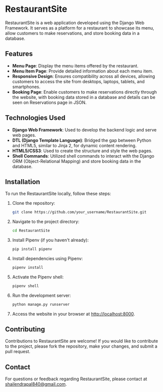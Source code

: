 # RestaurantSite

RestaurantSite is a web application developed using the Django Web Framework. It serves as a platform for a restaurant to showcase its menu, allow customers to make reservations, and store booking data in a database.

## Features

- **Menu Page**: Display the menu items offered by the restaurant.
- **Menu Item Page**: Provide detailed information about each menu item.
- **Responsive Design**: Ensures compatibility across all devices, allowing customers to access the site from desktops, laptops, tablets, and smartphones.
- **Booking Page**: Enable customers to make reservations directly through the website, with booking data stored in a database and details can be seen on Reservations page in JSON.

## Technologies Used

- **Django Web Framework**: Used to develop the backend logic and serve web pages.
- **DTL (Django Template Language)**: Bridged the gap between Python and HTML5, similar to Jinja 2, for dynamic content rendering.
- **HTML5/CSS3**: Used to create the structure and style the web pages.
- **Shell Commands**: Utilized shell commands to interact with the Django ORM (Object-Relational Mapping) and store booking data in the database.

## Installation

To run the RestaurantSite locally, follow these steps:

1. Clone the repository:

    ```bash
    git clone https://github.com/your_username/RestaurantSite.git
    ```

2. Navigate to the project directory:

    ```bash
    cd RestaurantSite
    ```


3. Install Pipenv (if you haven't already):

    ```bash
    pip install pipenv
    ```

4. Install dependencies using Pipenv:

    ```bash
    pipenv install
    ```

5. Activate the Pipenv shell:

    ```bash
    pipenv shell
    ```


6. Run the development server:

    ```bash
    python manage.py runserver
    ```

7. Access the website in your browser at [http://localhost:8000](http://localhost:8000).

## Contributing

Contributions to RestaurantSite are welcome! If you would like to contribute to the project, please fork the repository, make your changes, and submit a pull request.

## Contact

For questions or feedback regarding RestaurantSite, please contact at [shailendrapal840@gmail.com](mailto:shailendrapal840@gmail.com).
